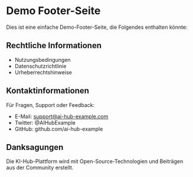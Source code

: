 # Demo Footer-Seite

Dies ist eine einfache Demo-Footer-Seite, die Folgendes enthalten könnte:

## Rechtliche Informationen

- Nutzungsbedingungen
- Datenschutzrichtlinie
- Urheberrechtshinweise

## Kontaktinformationen

Für Fragen, Support oder Feedback:
- E-Mail: support@ai-hub-example.com
- Twitter: @AIHubExample
- GitHub: github.com/ai-hub-example

## Danksagungen

Die KI-Hub-Plattform wird mit Open-Source-Technologien und Beiträgen aus der Community erstellt.